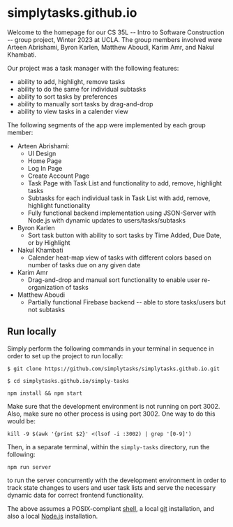 # simplytasks.github.io

Welcome to the homepage for our CS 35L -- Intro to Software Construction -- group project, Winter 2023 at UCLA. The group members involved were Arteen Abrishami, Byron Karlen, Matthew Aboudi, Karim Amr, and Nakul Khambati. 

Our project was a task manager with the following features:
 - ability to add, highlight, remove tasks
 - ability to do the same for individual subtasks
 - ability to sort tasks by preferences
 - ability to manually sort tasks by drag-and-drop
 - ability to view tasks in a calender view
 
 The following segments of the app were implemented by each group member:
 
  - Arteen Abrishami: 
    - UI Design
    - Home Page
    - Log In Page
    - Create Account Page
    - Task Page with Task List and functionality to add, remove, highlight tasks
    - Subtasks for each individual task in Task List with add, remove, highlight functionality
    - Fully functional backend implementation using JSON-Server with Node.js with dynamic updates to users/tasks/subtasks
  - Byron Karlen
    - Sort task button with ability to sort tasks by Time Added, Due Date, or by Highlight
  - Nakul Khambati
    - Calender heat-map view of tasks with different colors based on number of tasks due on any given date
  - Karim Amr
    - Drag-and-drop and manual sort functionality to enable user re-organization of tasks
  - Matthew Aboudi
    - Partially functional Firebase backend -- able to store tasks/users but not subtasks
  
  ## Run locally
  
  Simply perform the following commands in your terminal in sequence in order to set up the project to run locally:
  
  ```
 $ git clone https://github.com/simplytasks/simplytasks.github.io.git
  ````
  
  ```
  $ cd simplytasks.github.io/simply-tasks
  ```
  
  ```
  npm install && npm start
  ```
  Make sure that the development environment is not running on port 3002. Also, make sure no other process is using port 3002. One way to do this would be:
  ```
  kill -9 $(awk '{print $2}' <(lsof -i :3002) | grep '[0-9]')
  ```
  Then, in a separate terminal, within the `simply-tasks` directory, run the following:
  ```
  npm run server
  ```
  to run the server concurrently with the development environment in order to track state changes to users and user task lists and serve the necessary dynamic data for correct frontend functionality.
  
  The above assumes a POSIX-compliant [shell](https://pubs.opengroup.org/onlinepubs/9699919799/utilities/V3_chap02.html#tag_18), a local [git](https://git-scm.com/book/en/v2/Getting-Started-Installing-Git) installation, and also a local [Node.js](https://nodejs.org/en/) installation.
  
  

